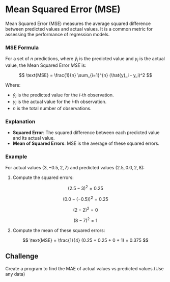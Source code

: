 # Mean Squared Error (MSE)

Mean Squared Error (MSE) measures the average squared difference between predicted values and actual values. It is a common metric for assessing the performance of regression models.

### MSE Formula

For a set of $n$ predictions, where $\hat{y}_i$ is the predicted value and $y_i$  is the actual value, the Mean Squared Error $MSE$ is:

$$
\text{MSE} = \frac{1}{n} \sum_{i=1}^{n} (\hat{y}_i - y_i)^2
$$

Where:

- $\hat{y}_i$ is the predicted value for the $i$-th observation.
- $y_i$ is the actual value for the $i$-th observation.
- $n$ is the total number of observations.

### Explanation

- **Squared Error**: The squared difference between each predicted value and its actual value.
- **Mean of Squared Errors**: MSE is the average of these squared errors.

### Example

For actual values ${(3, -0.5, 2, 7)}$ and predicted values $({2.5, 0.0, 2, 8})$:

1. Compute the squared errors:

$$
(2.5 - 3)^2 = 0.25
$$

$$
(0.0 - (-0.5))^2 = 0.25
$$

$$
(2 - 2)^2 = 0
$$

$$
(8 - 7)^2 = 1
$$

2. Compute the mean of these squared errors:

$$
\text{MSE} = \frac{1}{4} (0.25 + 0.25 + 0 + 1) = 0.375
$$

## Challenge

Create a program to find the MAE of actual values vs predicted values.(Use any data)